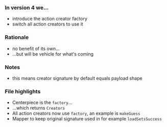### In version 4 we...

- introduce the action creator factory
- switch all action creators to use it

### Rationale

- no benefit of its own...
- ...but will be vehicle for what's coming

### Notes

- this means creator signature by default equals payload shape

### File highlights

- Centerpiece is the <span data-file-link="redux/lib/factory"><code>factory</code></span>...
- ...which returns <span data-file-link="redux/lib/types/creator"><code>Creators</code></span>
- All action creators now use `factory`, an example is <span data-file-link="redux/slices/guessingGame/actions/makeGuess"><code>makeGuess</code></span>
- Mapper to keep original signature used in for example <span data-file-link="redux/slices/rebrickable/actions/loadSetsSuccess"><code>loadSetsSuccess</code></span>
